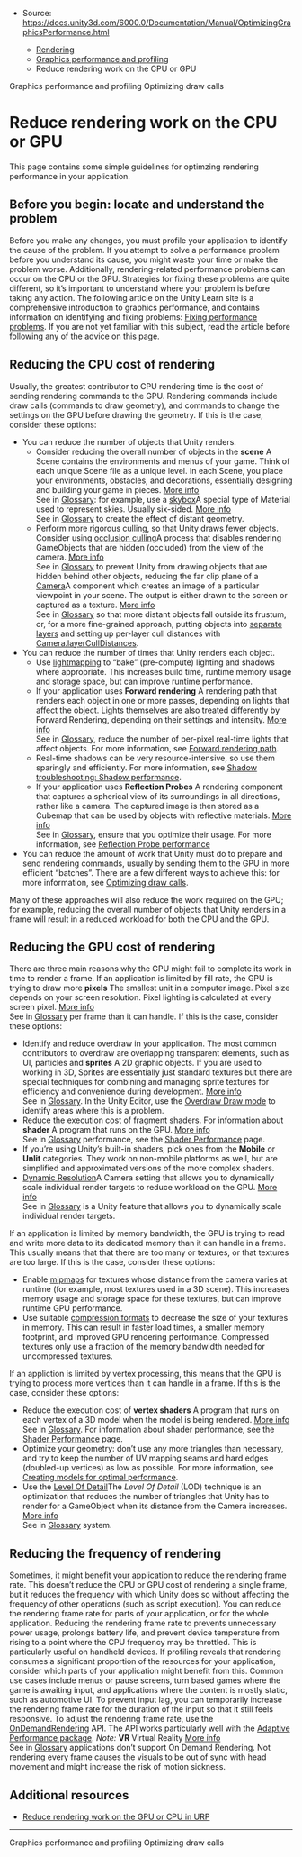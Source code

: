 * Source: https://docs.unity3d.com/6000.0/Documentation/Manual/OptimizingGraphicsPerformance.html

  * [Rendering](https://docs.unity3d.com/6000.0/Documentation/Manual/rendering-and-post-processing.html)
  * [Graphics performance and profiling](https://docs.unity3d.com/6000.0/Documentation/Manual/graphics-performance-profiling.html)
  * Reduce rendering work on the CPU or GPU


[](https://docs.unity3d.com/6000.0/Documentation/Manual/graphics-performance-profiling.html)
Graphics performance and profiling
[](https://docs.unity3d.com/6000.0/Documentation/Manual/reduce-draw-calls-landing.html)
Optimizing draw calls
# Reduce rendering work on the CPU or GPU
This page contains some simple guidelines for optimzing rendering performance in your application.
## Before you begin: locate and understand the problem
Before you make any changes, you must profile your application to identify the cause of the problem. If you attempt to solve a performance problem before you understand its cause, you might waste your time or make the problem worse. Additionally, rendering-related performance problems can occur on the CPU or the GPU. Strategies for fixing these problems are quite different, so it’s important to understand where your problem is before taking any action.
The following article on the Unity Learn site is a comprehensive introduction to graphics performance, and contains information on identifying and fixing problems: [Fixing performance problems](https://learn.unity.com/tutorial/fixing-performance-problems-2019-3). If you are not yet familiar with this subject, read the article before following any of the advice on this page.
## Reducing the CPU cost of rendering
Usually, the greatest contributor to CPU rendering time is the cost of sending rendering commands to the GPU. Rendering commands include draw calls (commands to draw geometry), and commands to change the settings on the GPU before drawing the geometry. If this is the case, consider these options:
  * You can reduce the number of objects that Unity renders. 
    * Consider reducing the overall number of objects in the **scene** A Scene contains the environments and menus of your game. Think of each unique Scene file as a unique level. In each Scene, you place your environments, obstacles, and decorations, essentially designing and building your game in pieces. [More info](https://docs.unity3d.com/6000.0/Documentation/Manual/CreatingScenes.html)  
See in [Glossary](https://docs.unity3d.com/6000.0/Documentation/Manual/Glossary.html#Scene): for example, use a [skybox](https://docs.unity3d.com/6000.0/Documentation/Manual/sky-landing.html)A special type of Material used to represent skies. Usually six-sided. [More info](https://docs.unity3d.com/6000.0/Documentation/Manual/sky-landing.html)  
See in [Glossary](https://docs.unity3d.com/6000.0/Documentation/Manual/Glossary.html#Skybox) to create the effect of distant geometry.
    * Perform more rigorous culling, so that Unity draws fewer objects. Consider using [occlusion culling](https://docs.unity3d.com/6000.0/Documentation/Manual/OcclusionCulling.html)A process that disables rendering GameObjects that are hidden (occluded) from the view of the camera. [More info](https://docs.unity3d.com/6000.0/Documentation/Manual/OcclusionCulling.html)  
See in [Glossary](https://docs.unity3d.com/6000.0/Documentation/Manual/Glossary.html#Occlusionculling) to prevent Unity from drawing objects that are hidden behind other objects, reducing the far clip plane of a [Camera](https://docs.unity3d.com/6000.0/Documentation/Manual/class-Camera.html)A component which creates an image of a particular viewpoint in your scene. The output is either drawn to the screen or captured as a texture. [More info](https://docs.unity3d.com/6000.0/Documentation/Manual/CamerasOverview.html)  
See in [Glossary](https://docs.unity3d.com/6000.0/Documentation/Manual/Glossary.html#Camera) so that more distant objects fall outside its frustum, or, for a more fine-grained approach, putting objects into [separate layers](https://docs.unity3d.com/6000.0/Documentation/Manual/Layers.html) and setting up per-layer cull distances with [Camera.layerCullDistances](https://docs.unity3d.com/6000.0/Documentation/ScriptReference/Camera-layerCullDistances.html).
  * You can reduce the number of times that Unity renders each object. 
    * Use [lightmapping](https://docs.unity3d.com/6000.0/Documentation/Manual/Lightmappers.html) to “bake” (pre-compute) lighting and shadows where appropriate. This increases build time, runtime memory usage and storage space, but can improve runtime performance.
    * If your application uses **Forward rendering** A rendering path that renders each object in one or more passes, depending on lights that affect the object. Lights themselves are also treated differently by Forward Rendering, depending on their settings and intensity. [More info](https://docs.unity3d.com/6000.0/Documentation/Manual/RenderTech-ForwardRendering.html)  
See in [Glossary](https://docs.unity3d.com/6000.0/Documentation/Manual/Glossary.html#ForwardRendering), reduce the number of per-pixel real-time lights that affect objects. For more information, see [Forward rendering path](https://docs.unity3d.com/6000.0/Documentation/Manual/RenderTech-ForwardRendering.html).
    * Real-time shadows can be very resource-intensive, so use them sparingly and efficiently. For more information, see [Shadow troubleshooting: Shadow performance](https://docs.unity3d.com/6000.0/Documentation/Manual/ShadowPerformance.html).
    * If your application uses **Reflection Probes** A rendering component that captures a spherical view of its surroundings in all directions, rather like a camera. The captured image is then stored as a Cubemap that can be used by objects with reflective materials. [More info](https://docs.unity3d.com/6000.0/Documentation/Manual/class-ReflectionProbe.html)  
See in [Glossary](https://docs.unity3d.com/6000.0/Documentation/Manual/Glossary.html#ReflectionProbe), ensure that you optimize their usage. For more information, see [Reflection Probe performance](https://docs.unity3d.com/6000.0/Documentation/Manual/RefProbePerformance.html)
  * You can reduce the amount of work that Unity must do to prepare and send rendering commands, usually by sending them to the GPU in more efficient “batches”. There are a few different ways to achieve this: for more information, see [Optimizing draw calls](https://docs.unity3d.com/6000.0/Documentation/Manual/optimizing-draw-calls.html).


Many of these approaches will also reduce the work required on the GPU; for example, reducing the overall number of objects that Unity renders in a frame will result in a reduced workload for both the CPU and the GPU.
## Reducing the GPU cost of rendering
There are three main reasons why the GPU might fail to complete its work in time to render a frame.
If an application is limited by fill rate, the GPU is trying to draw more **pixels** The smallest unit in a computer image. Pixel size depends on your screen resolution. Pixel lighting is calculated at every screen pixel. [More info](https://docs.unity3d.com/6000.0/Documentation/Manual/ShadowPerformance.html)  
See in [Glossary](https://docs.unity3d.com/6000.0/Documentation/Manual/Glossary.html#pixel) per frame than it can handle. If this is the case, consider these options:
  * Identify and reduce overdraw in your application. The most common contributors to overdraw are overlapping transparent elements, such as UI, particles and **sprites** A 2D graphic objects. If you are used to working in 3D, Sprites are essentially just standard textures but there are special techniques for combining and managing sprite textures for efficiency and convenience during development. [More info](https://docs.unity3d.com/6000.0/Documentation/Manual/sprite/sprite-landing.html)  
See in [Glossary](https://docs.unity3d.com/6000.0/Documentation/Manual/Glossary.html#Sprite). In the Unity Editor, use the [Overdraw Draw mode](https://docs.unity3d.com/6000.0/Documentation/Manual/ViewModes.html) to identify areas where this is a problem.
  * Reduce the execution cost of fragment shaders. For information about **shader** A program that runs on the GPU. [More info](https://docs.unity3d.com/6000.0/Documentation/Manual/Shaders.html)  
See in [Glossary](https://docs.unity3d.com/6000.0/Documentation/Manual/Glossary.html#Shader) performance, see the [Shader Performance](https://docs.unity3d.com/6000.0/Documentation/Manual/SL-ShaderPerformance.html) page.
  * If you’re using Unity’s built-in shaders, pick ones from the **Mobile** or **Unlit** categories. They work on non-mobile platforms as well, but are simplified and approximated versions of the more complex shaders.
  * [Dynamic Resolution](https://docs.unity3d.com/6000.0/Documentation/Manual/DynamicResolution-landing.html)A Camera setting that allows you to dynamically scale individual render targets to reduce workload on the GPU. [More info](https://docs.unity3d.com/6000.0/Documentation/Manual/DynamicResolution-landing.html)  
See in [Glossary](https://docs.unity3d.com/6000.0/Documentation/Manual/Glossary.html#dynamicresolution) is a Unity feature that allows you to dynamically scale individual render targets.


If an application is limited by memory bandwidth, the GPU is trying to read and write more data to its dedicated memory than it can handle in a frame. This usually means that that there are too many or textures, or that textures are too large. If this is the case, consider these options:
  * Enable [mipmaps](https://docs.unity3d.com/6000.0/Documentation/Manual/class-TextureImporter.html) for textures whose distance from the camera varies at runtime (for example, most textures used in a 3D scene). This increases memory usage and storage space for these textures, but can improve runtime GPU performance.
  * Use suitable [compression formats](https://docs.unity3d.com/6000.0/Documentation/Manual/class-TextureImporter.html) to decrease the size of your textures in memory. This can result in faster load times, a smaller memory footprint, and improved GPU rendering performance. Compressed textures only use a fraction of the memory bandwidth needed for uncompressed textures.


If an appliction is limited by vertex processing, this means that the GPU is trying to process more vertices than it can handle in a frame. If this is the case, consider these options:
  * Reduce the execution cost of **vertex shaders** A program that runs on each vertex of a 3D model when the model is being rendered. [More info](https://docs.unity3d.com/6000.0/Documentation/Manual/writing-shader-writing-shader-programs-hlsl.html)  
See in [Glossary](https://docs.unity3d.com/6000.0/Documentation/Manual/Glossary.html#vertexshader). For information about shader performance, see the [Shader Performance](https://docs.unity3d.com/6000.0/Documentation/Manual/SL-ShaderPerformance.html) page.
  * Optimize your geometry: don’t use any more triangles than necessary, and try to keep the number of UV mapping seams and hard edges (doubled-up vertices) as low as possible. For more information, see [Creating models for optimal performance](https://docs.unity3d.com/6000.0/Documentation/Manual/ModelingOptimizedCharacters.html).
  * Use the [Level Of Detail](https://docs.unity3d.com/6000.0/Documentation/Manual/LevelOfDetail.html)The _Level Of Detail_ (LOD) technique is an optimization that reduces the number of triangles that Unity has to render for a GameObject when its distance from the Camera increases. [More info](https://docs.unity3d.com/6000.0/Documentation/Manual/LevelOfDetail.html)  
See in [Glossary](https://docs.unity3d.com/6000.0/Documentation/Manual/Glossary.html#levelofdetail) system.


## Reducing the frequency of rendering
Sometimes, it might benefit your application to reduce the rendering frame rate. This doesn’t reduce the CPU or GPU cost of rendering a single frame, but it reduces the frequency with which Unity does so without affecting the frequency of other operations (such as script execution).
You can reduce the rendering frame rate for parts of your application, or for the whole application. Reducing the rendering frame rate to prevents unnecessary power usage, prolongs battery life, and prevent device temperature from rising to a point where the CPU frequency may be throttled. This is particularly useful on handheld devices.
If profiling reveals that rendering consumes a significant proportion of the resources for your application, consider which parts of your application might benefit from this. Common use cases include menus or pause screens, turn based games where the game is awaiting input, and applications where the content is mostly static, such as automotive UI.
To prevent input lag, you can temporarily increase the rendering frame rate for the duration of the input so that it still feels responsive.
To adjust the rendering frame rate, use the [OnDemandRendering](https://docs.unity3d.com/6000.0/Documentation/ScriptReference/Rendering.OnDemandRendering.html) API. The API works particularly well with the [Adaptive Performance package](https://docs.unity3d.com/Packages/com.unity.mobile.adaptiveperformance@latest).
_Note:_ **VR** Virtual Reality [More info](https://docs.unity3d.com/6000.0/Documentation/Manual/VROverview.html)  
See in [Glossary](https://docs.unity3d.com/6000.0/Documentation/Manual/Glossary.html#VR) applications don’t support On Demand Rendering. Not rendering every frame causes the visuals to be out of sync with head movement and might increase the risk of motion sickness.
## Additional resources
  * [Reduce rendering work on the GPU or CPU in URP](https://docs.unity3d.com/6000.0/Documentation/Manual/OptimizingGraphicsPerformance-urp.html)


* * *
[](https://docs.unity3d.com/6000.0/Documentation/Manual/graphics-performance-profiling.html)
Graphics performance and profiling
[](https://docs.unity3d.com/6000.0/Documentation/Manual/reduce-draw-calls-landing.html)
Optimizing draw calls
